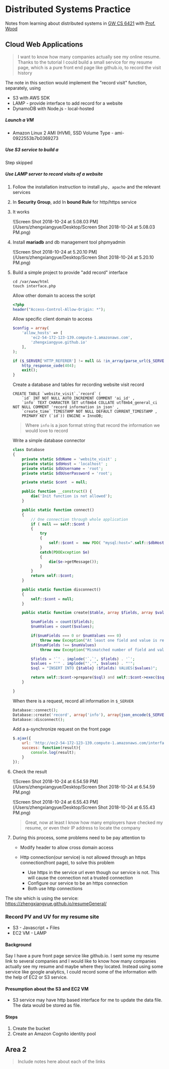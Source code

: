 # Distributed Systems Practice
Notes from learning about distributed systems in [GW CS 6421](https://gwdistsys18.github.io/) with [Prof. Wood](https://faculty.cs.gwu.edu/timwood/)

## Cloud Web Applications
> I want to know how many companies actually see my online resume. Thanks to the tutorial I could build a small service for my resume page, which is a pure front end page like github.io, to record the visit history

The note in this section would implement the "record visit" function, separately,  using

- S3 with AWS SDK
- LAMP - provide interface to add record for a website
- DynamoDB with Node.js - local-hosted  

##### Launch a VM

- Amazon Linux 2 AMI (HVM), SSD Volume Type - ami-0922553b7b0369273

##### Use S3 service to build a 

Step skipped

##### Use LAMP server to record visits of a website

1. Follow the installation instruction to install `php, apache` and the relevant services

2. In **Security Group**, add In **bound Rule** for http/https service

3. It works

   ![Screen Shot 2018-10-24 at 5.08.03 PM](/Users/zhengxiangyue/Desktop/Screen Shot 2018-10-24 at 5.08.03 PM.png)

4. Install **mariadb** and db management tool phpmyadmin

   ![Screen Shot 2018-10-24 at 5.20.10 PM](/Users/zhengxiangyue/Desktop/Screen Shot 2018-10-24 at 5.20.10 PM.png)

5. Build a simple project to provide "add record" interface

   ```
   cd /var/www/html
   touch interface.php
   ```

   Allow other domain to access the script

   ```php
   <?php
   header("Access-Control-Allow-Origin: *");
   ```

   Allow specific client domain to access

   ```php
   $config = array(
       'allow_hosts' => [
           'ec2-54-172-123-139.compute-1.amazonaws.com',
           'zhengxiangyue.github.io'
       ],
   );
   
   if ($_SERVER['HTTP_REFERER'] != null && !in_array(parse_url($_SERVER['HTTP_REFERER'], PHP_URL_HOST), $config['allow_hosts'])) {
       http_response_code(404);
       exit();
   }
   ```

   Create a database and tables for recording website visit record

   ```mysql
   CREATE TABLE `website_visit`.`record` ( 
       `id` INT NOT NULL AUTO_INCREMENT COMMENT 'ai_id' , 
       `info` TEXT CHARACTER SET utf8mb4 COLLATE utf8mb4_general_ci NOT NULL COMMENT 'record information in json' , 
       `create_time` TIMESTAMP NOT NULL DEFAULT CURRENT_TIMESTAMP , 
       PRIMARY KEY (`id`)) ENGINE = InnoDB;
   ```

   > Where `info` is a json format string that record the information we would love to record

   Write a simple database connector

   ```php
   class Database
   {
       private static $dbName = 'website_visit' ;
       private static $dbHost = 'localhost' ;
       private static $dbUsername = 'root';
       private static $dbUserPassword = 'root';
   
       private static $cont  = null;
   
       public function __construct() {
           die('Init function is not allowed');
       }
   
       public static function connect()
       {
           // One connection through whole application
           if ( null == self::$cont )
           {
               try
               {
                   self::$cont =  new PDO( "mysql:host=".self::$dbHost.";"."dbname=".self::$dbName, self::$dbUsername, self::$dbUserPassword);
               }
               catch(PDOException $e)
               {
                   die($e->getMessage());
               }
           }
           return self::$cont;
       }
   
       public static function disconnect()
       {
           self::$cont = null;
       }
   
       public static function create($table, array $fields, array $values) {
   
           $numFields = count($fields);
           $numValues = count($values);
   
           if($numFields === 0 or $numValues === 0)
               throw new Exception("At least one field and value is required.");
           if($numFields !== $numValues)
               throw new Exception("Mismatched number of field and value arguments.");
   
           $fields = '`' . implode('`,`', $fields) . '`';
           $values = "'" . implode("','", $values) . "'";
           $sql = "INSERT INTO {$table} ($fields) VALUES($values)";
   
           return self::$cont->prepare($sql) and self::$cont->exec($sql);
       }
   
   }
   ```

   When there is a request, record all information in `$_SERVER`

   ```php
   Database::connect();
   Database::create('record', array('info'), array(json_encode($_SERVER)));
   Database::disconnect();
   ```

   Add a a-synchronize request on the front page

   ```javascript
   $.ajax({
       url: 'http://ec2-54-172-123-139.compute-1.amazonaws.com/interface.php',
       success: function(result){
           console.log(result);
       }
   });
   ```

6. Check the result

   ![Screen Shot 2018-10-24 at 6.54.59 PM](/Users/zhengxiangyue/Desktop/Screen Shot 2018-10-24 at 6.54.59 PM.png)



   ![Screen Shot 2018-10-24 at 6.55.43 PM](/Users/zhengxiangyue/Desktop/Screen Shot 2018-10-24 at 6.55.43 PM.png)

   > Great, now at least I know how many employers have checked my resume, or even their IP address to locate the company

7. During this process, some problems need to be pay attention to

   - Modify header to allow cross domain access

   - Http connection(our service) is not allowed through an https connection(front page), to solve this problem

     - Use https in the service url even though our service is not. This will cause the connection not a trusted connection
     - Configure our service to be an https connection
     - Both use http connections

The site which is using the service: https://zhengxiangyue.github.io/resumeGeneral/



### Record PV and UV for my resume site 

- S3 - Javascript + Files
- EC2 VM - LAMP

#### Background

Say I have a pure front page service like github.io. I sent some my resume link to several companies and I would like to know how many companies actually see my resume and maybe where they located. Instead using some service like google analytics, I could record some of the information with the help of EC2  or S3 service.

#### Presumption about the S3 and EC2 VM

- S3 service may have http based interface for me to update the data file. The data would be stored as file.

#### Steps

1. Create the bucket
2. Create an Amazon Cognito identity pool

## Area 2
> Include notes here about each of the links

